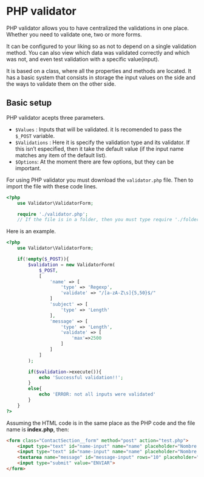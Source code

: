 # PHP validator

PHP validator allows you to have centralized the validations in one place. Whether you need to validate one, two or more forms.

It can be configured to your liking so as not to depend on a single validation method. You can also view which data was validated correctly and which was not, and even test validation with a specific value(input).

It is based on a class, where all the properties and methods are located. It has a basic system that consists in storage the input values on the side and the ways to validate them on the other side.

## Basic setup

PHP validator acepts three parameters.

* `$Values` : Inputs that will be validated. it Is recomended to pass the `$_POST` variable.
* `$Validations` : Here it is specify the validation type and its validator. If this isn’t especified, then it take the default value (if the input name matches any item of the default list).
* `$Options`:  At the moment there are few options, but they can be important.

For using PHP validator you must download the `validator.php` file. Then to import the file with these code lines.

```php
<?php
    use Validator\ValidatorForm;

	require './validator.php';
	// If the file is in a folder, then you must type require './folder/validator.php'
```

Here is an example.

```php
<?php
    use Validator\ValidatorForm;

    if(!empty($_POST)){
        $validation = new ValidatorForm(
            $_POST,
            [
				'name' => [
                    'type' => 'Regexp',
                    'validate' => "/[a-zA-Z\s]{5,50}$/"
                ]
                'subject' => [
                    'type' => 'Length'
                ],
				'message' => [
                    'type' => 'Length',
                    'validate' => [
                        'max'=>2500
                    ]
                ]
            ]
        );

        if($validation->execute()){
            echo 'Successful validation!!';
        }
        else{
            echo 'ERROR: not all inputs were validated'
        }
	}
?>
```

Assuming the HTML code is in the same place as the PHP code and the file name is **index.php**, then:

```html
<form class="ContactSection__form" method="post" action="test.php">
	<input type="text" id="name-input" name="name" placeholder="Nombre completo">
    <input type="text" id="name-input" name="name" placeholder="Nombre completo"> 
    <textarea name="message" id="message-input" rows="10" placeholder="Mensaje"></textarea>
    <input type="submit" value="ENVIAR">
</form>
```